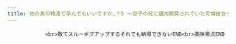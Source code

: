 ```yaml
---
title: 他の男の精液で孕んでもいいですか…？5 ～双子の兄に媚肉開発されていた可憐彼女～ 攻略
---
```


                <br>敢てスルーギブアップするそれでも納得できないEND<br>美咲視点END
              
